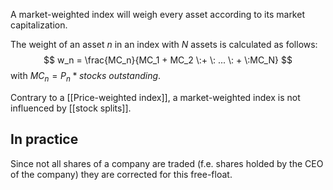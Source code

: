 A market-weighted index will weigh every asset according to its market capitalization.

The weight of an asset $n$ in an index with $N$ assets is calculated as follows:
$$ 
w_n = \frac{MC_n}{MC_1 + MC_2 \:+ \: ... \: + \:MC_N}
$$
with $MC_n = P_n * stocks \: outstanding$.

Contrary to a [[Price-weighted index]], a market-weighted index is not influenced by [[stock splits]].
## In practice
Since not all shares of a company are traded (f.e. shares holded by the CEO of the company) they are corrected for this free-float.